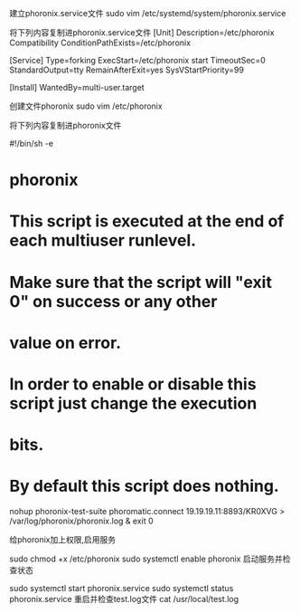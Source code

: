   建立phoronix.service文件
sudo vim /etc/systemd/system/phoronix.service

将下列内容复制进phoronix.service文件
[Unit]
Description=/etc/phoronix Compatibility
ConditionPathExists=/etc/phoronix
 
[Service]
Type=forking
ExecStart=/etc/phoronix start
TimeoutSec=0
StandardOutput=tty
RemainAfterExit=yes
SysVStartPriority=99
 
[Install]
WantedBy=multi-user.target


创建文件phoronix
sudo vim /etc/phoronix

将下列内容复制进phoronix文件


#!/bin/sh -e
#
# phoronix
#
# This script is executed at the end of each multiuser runlevel.
# Make sure that the script will "exit 0" on success or any other
# value on error.
#
# In order to enable or disable this script just change the execution
# bits.
#
# By default this script does nothing.
nohup phoronix-test-suite phoromatic.connect 19.19.19.11:8893/KR0XVG > /var/log/phoronix/phoronix.log &
exit 0

给phoronix加上权限,启用服务

sudo chmod +x /etc/phoronix
sudo systemctl enable phoronix
启动服务并检查状态

sudo systemctl start phoronix.service
sudo systemctl status phoronix.service
重启并检查test.log文件
cat /usr/local/test.log
